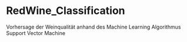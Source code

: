 # RedWine_Classification
Vorhersage der Weinqualität anhand des Machine Learning Algorithmus Support Vector Machine 
